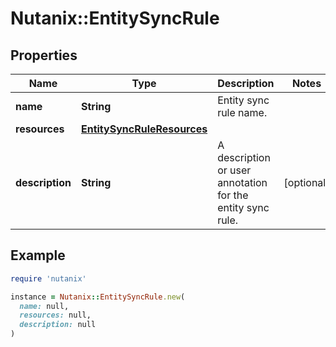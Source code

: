 # Nutanix::EntitySyncRule

## Properties

| Name | Type | Description | Notes |
| ---- | ---- | ----------- | ----- |
| **name** | **String** | Entity sync rule name. |  |
| **resources** | [**EntitySyncRuleResources**](EntitySyncRuleResources.md) |  |  |
| **description** | **String** | A description or user annotation for the entity sync rule. | [optional] |

## Example

```ruby
require 'nutanix'

instance = Nutanix::EntitySyncRule.new(
  name: null,
  resources: null,
  description: null
)
```

